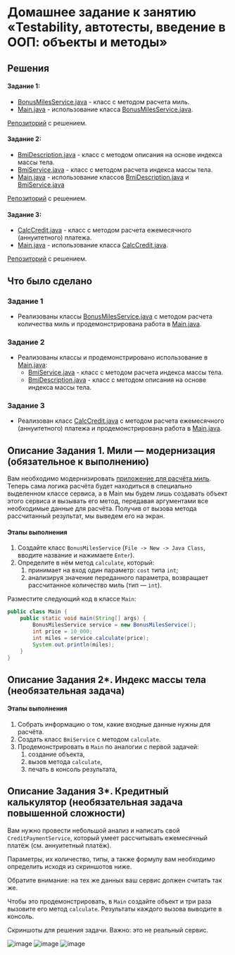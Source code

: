 # Домашнее задание к занятию «Testability, автотесты, введение в ООП: объекты и методы»

## Решения
#### Задание 1:
* <a href="https://github.com/Nephedov/4.1.Java/blob/main/src/BonusMilesService.java">BonusMilesService.java</a> - класс с методом расчета миль.
* <a href="https://github.com/Nephedov/4.1.Java/blob/main/src/Main.java">Main.java</a> - использование класса
  <a href="https://github.com/Nephedov/4.1.Java/blob/main/src/BonusMilesService.java">BonusMilesService.java</a>.

<a href="https://github.com/Nephedov/4.1.Java/tree/main">Репозиторий</a> c решением.
#### Задание 2:
* <a href="https://github.com/Nephedov/4.2.Java/blob/main/src/BmiDescription.java">BmiDescription.java</a> - класс с методом описания на основе индекса массы тела.
* <a href="https://github.com/Nephedov/4.2.Java/blob/main/src/BmiService.java">BmiService.java</a> - класс с методом расчета индекса массы тела.
* <a href="https://github.com/Nephedov/4.2.Java/blob/main/src/Main.java">Main.java</a> - использование классов
  <a href="https://github.com/Nephedov/4.2.Java/blob/main/src/BmiDescription.java">BmiDescription.java</a> и
  <a href="https://github.com/Nephedov/4.2.Java/blob/main/src/BmiService.java">BmiService.java</a>

<a href="https://github.com/Nephedov/4.2.Java/tree/main">Репозиторий</a> c решением.
#### Задание 3:
* <a href="https://github.com/Nephedov/4.3.Java/blob/main/src/CalcCredit.java">CalcCredit.java</a> - класс с методом расчета ежемесячного (аннуитетного) платежа.
* <a href="https://github.com/Nephedov/4.3.Java/blob/main/src/Main.java">Main.java</a> - использование класса
  <a href="https://github.com/Nephedov/4.3.Java/blob/main/src/CalcCredit.java">CalcCredit.java</a>.

<a href="https://github.com/Nephedov/4.3.Java/tree/main">Репозиторий</a> c решением.
## Что было сделано
### Задание 1
* Реализованы классы <a href="https://github.com/Nephedov/4.1.Java/blob/main/src/BonusMilesService.java">BonusMilesService.java</a> с методом расчета количества миль и продемонстрирована работа в
  <a href="https://github.com/Nephedov/4.1.Java/blob/main/src/Main.java">Main.java</a>.
### Задание 2
* Реализованы классы и продемонстрировано использование в <a href="https://github.com/Nephedov/4.2.Java/blob/main/src/Main.java">Main.java</a>:
  * <a href="https://github.com/Nephedov/4.2.Java/blob/main/src/BmiService.java">BmiService.java</a> - класс с методом расчета индекса массы тела.
  * <a href="https://github.com/Nephedov/4.2.Java/blob/main/src/BmiDescription.java">BmiDescription.java</a> - класс с методом описания на основе индекса массы тела.
### Задание 3
* Реализован класс <a href="https://github.com/Nephedov/4.3.Java/blob/main/src/CalcCredit.java">CalcCredit.java</a> с методом расчета ежемесячного (аннуитетного) платежа и продемонстрирована работа в
  <a href="https://github.com/Nephedov/4.3.Java/blob/main/src/Main.java">Main.java</a>.
  
## Описание Задания 1. Мили — модернизация (обязательное к выполнению)

Вам необходимо модернизировать [приложение для расчёта миль](./PRIMITIVES.md). Теперь сама логика расчёта будет находиться в специально выделенном классе сервиса, а в Main мы будем лишь создавать объект этого сервиса и вызывать его метод, передавая аргументами все необходимые данные для расчёта. Получив от вызова метода рассчитанный результат, мы выведем его на экран.

#### Этапы выполнения
1. Создайте класс `BonusMilesService` (`File -> New -> Java Class`, вводите название и нажимаете `Enter`).
1. Определите в нём метод `calculate`, который:
    1. принимает на вход один параметр: `cost` типа `int`;
    1. анализируя значение переданного параметра, возвращает рассчитанное количество миль (тип — `int`).
    
Разместите следующий код в классе `Main`:

```java
public class Main {
    public static void main(String[] args) {
        BonusMilesService service = new BonusMilesService();
        int price = 10_000;
        int miles = service.calculate(price);
        System.out.println(miles);
    }
}
```

## Описание Задания 2*. Индекс массы тела (необязательная задача)

#### Этапы выполнения
1. Собрать информацию о том, какие входные данные нужны для расчёта.
1. Создать класс `BmiService` с методом `calculate`.
1. Продемонстрировать в `Main` по аналогии с первой задачей:
    1. создание объекта,
    1. вызов метода `calculate`,
    1. печать в консоль результата,
  
## Описание Задания 3*. Кредитный калькулятор (необязательная задача повышенной сложности)

Вам нужно провести небольшой анализ и написать свой `CreditPaymentService`, который умеет рассчитывать ежемесячный платёж (см. аннуитетный платёж).

Параметры, их количество, типы, а также формулу вам необходимо определить исходя из скриншотов ниже.

Обратите внимание: на тех же данных ваш сервис должен считать так же.

Чтобы это продемонстрировать, в `Main` создайте объект и три раза вызовите его метод `calculate`. Результаты каждого вызова выводите в консоль.

Скриншоты для решения задачи. Важно: это не реальный сервис.

![image](https://user-images.githubusercontent.com/53707586/145564347-174ef746-013e-4793-bda1-79d81ac18e65.png)
![image](https://user-images.githubusercontent.com/53707586/145564368-0c1aaa9c-563b-4177-9ad6-a9f9adef8f92.png)
![image](https://user-images.githubusercontent.com/53707586/145564380-5140f2ab-312c-46c1-b423-1e5c209617b5.png)
